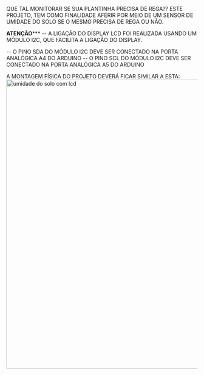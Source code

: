 QUE TAL MONITORAR SE SUA PLANTINHA PRECISA DE REGA??
ESTE PROJETO, TEM COMO FINALIDADE AFERIR POR MEIO DE UM SENSOR DE UMIDADE DO SOLO 
SE O MESMO PRECISA DE REGA OU NÃO. 

******ATENÇÃO********* 
-- A LIGAÇÃO DO DISPLAY LCD FOI REALIZADA USANDO UM MÓDULO I2C, QUE FACILITA A LIGAÇÃO DO DISPLAY. 

-- O PINO SDA DO MÓDULO I2C DEVE SER CONECTADO NA PORTA ANALÓGICA A4 DO ARDUINO
-- O PINO SCL DO MÓDULO I2C DEVE SER CONECTADO NA PORTA ANALÓGICA A5 DO ARDUINO

A MONTAGEM FÍSICA DO PROJETO DEVERÁ FICAR SIMILAR A ESTA: 
<img width="761" alt="umidade do solo com lcd" src="https://user-images.githubusercontent.com/115898550/196065832-5ebe33f9-72b2-4494-aaa4-8996e89e7389.png">

